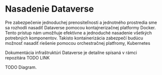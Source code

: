 # Nasadenie Dataverse
Pre zabezpečenie jednoduchej prenositeľnosti a jednotného prostredia sme sa rozhodli nasadiť Dataverse pomocou kontajnerizačnej platformy Docker. Tento prístup nám umožňuje efektívne a jednoduché nasadenie všetkých potrebných komponentov. Takisto kontainerizácia zabezpečí budúcu možnosť nasadiť riešenie pomocou orchestračnej platfromy, Kubernetes

Dokumentácia infraštruktúri Dataverse je detailne spísaná v rámci repozitára TODO LINK

TODO Diagram.


